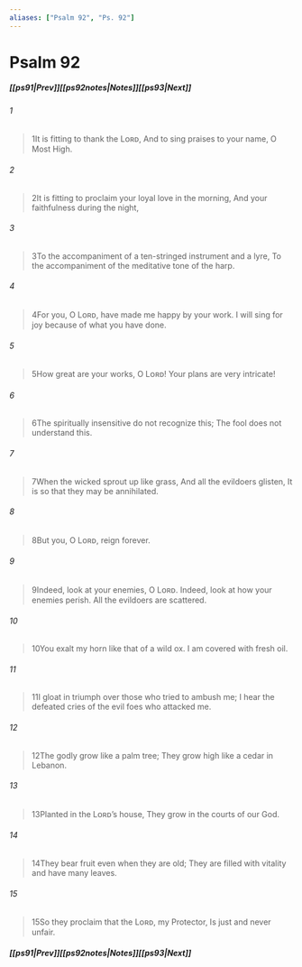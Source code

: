 ```yaml
---
aliases: ["Psalm 92", "Ps. 92"]
---
```

# Psalm 92
##### <span class=arrow-left></span>[[ps91|Prev]]<span class=navigation-separator></span>[[ps92notes|Notes]]<span class=navigation-separator></span>[[ps93|Next]]<span class=arrow-right></span>
###### 1
><span class=verse-first-poetry>1</span>It is fitting to thank the Lᴏʀᴅ,
>And to sing praises to your name, O Most High.
###### 2
><span class=verse-body-poetry>2</span>It is fitting to proclaim your loyal love in the morning,
>And your faithfulness during the night,
###### 3
><span class=verse-body-poetry>3</span>To the accompaniment of a ten-stringed instrument and a lyre,
>To the accompaniment of the meditative tone of the harp.
###### 4
><span class=verse-body-poetry>4</span>For you, O Lᴏʀᴅ, have made me happy by your work.
>I will sing for joy because of what you have done.
<div class=paragraph-break></div>

###### 5
><span class=verse-first-poetry>5</span>How great are your works, O Lᴏʀᴅ!
>Your plans are very intricate!
###### 6
><span class=verse-body-poetry>6</span>The spiritually insensitive do not recognize this;
>The fool does not understand this.
###### 7
><span class=verse-body-poetry>7</span>When the wicked sprout up like grass,
>And all the evildoers glisten,
>It is so that they may be annihilated.
###### 8
><span class=verse-body-poetry>8</span>But you, O Lᴏʀᴅ, reign forever.
###### 9
><span class=verse-body-poetry>9</span>Indeed, look at your enemies, O Lᴏʀᴅ.
>Indeed, look at how your enemies perish.
>All the evildoers are scattered.
<div class=paragraph-break></div>

###### 10
><span class=verse-first-poetry>10</span>You exalt my horn like that of a wild ox.
>I am covered with fresh oil.
###### 11
><span class=verse-body-poetry>11</span>I gloat in triumph over those who tried to ambush me;
>I hear the defeated cries of the evil foes who attacked me.
###### 12
><span class=verse-body-poetry>12</span>The godly grow like a palm tree;
>They grow high like a cedar in Lebanon.
###### 13
><span class=verse-body-poetry>13</span>Planted in the Lᴏʀᴅ’s house,
>They grow in the courts of our God.
###### 14
><span class=verse-body-poetry>14</span>They bear fruit even when they are old;
>They are filled with vitality and have many leaves.
###### 15
><span class=verse-body-poetry>15</span>So they proclaim that the Lᴏʀᴅ, my Protector,
>Is just and never unfair.
##### <span class=arrow-left></span>[[ps91|Prev]]<span class=navigation-separator></span>[[ps92notes|Notes]]<span class=navigation-separator></span>[[ps93|Next]]<span class=arrow-right></span>